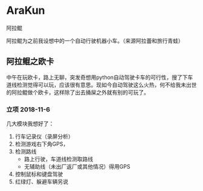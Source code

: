 # AraKun
阿拉鲲 

阿拉鲲为之前我设想中的一个自动行驶机器小车。（来源阿拉蕾和旅行青蛙）

## 阿拉鲲之欧卡
中午在玩欧卡，路上无聊，突发奇想用python自动驾驶卡车的可行性，搜了下车道线检测觉得可以玩，应该很有意思。现如今自动驾驶这么火热，何不给我未出世的阿拉鲲做个欧卡，这样除了出去捅屎之外就有别的可玩了。

### 立项 2018-11-6
几大模块我想好了：
1. 行车记录仪（录屏分析）
2. 检测游戏右下角GPS，
3. 检测路线
    * 路上行驶，车道线检测取路线
    * 无辅助线（未出厂返厂或其他情况）得用GPS
4. 控制鼠标和键盘驾驶 
5. 红绿灯、躲避车辆另说
